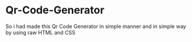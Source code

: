 # Qr-Code-Generator
So i had made this Qr Code Generator in simple manner and in simple way  by using raw HTML and CSS 
